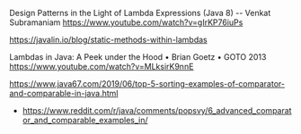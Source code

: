 Design Patterns in the Light of Lambda Expressions (Java 8) -- Venkat Subramaniam
https://www.youtube.com/watch?v=gIrKP76iuPs

https://javalin.io/blog/static-methods-within-lambdas

Lambdas in Java: A Peek under the Hood • Brian Goetz • GOTO 2013
https://www.youtube.com/watch?v=MLksirK9nnE 

https://www.java67.com/2019/06/top-5-sorting-examples-of-comparator-and-comparable-in-java.html
* https://www.reddit.com/r/java/comments/popsvy/6_advanced_comparator_and_comparable_examples_in/